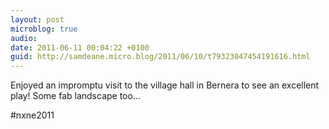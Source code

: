 ```yaml
---
layout: post
microblog: true
audio: 
date: 2011-06-11 00:04:22 +0100
guid: http://samdeane.micro.blog/2011/06/10/t79323047454191616.html
---
```

Enjoyed an impromptu visit to the village hall in Bernera to see an excellent play! Some fab landscape too...

#nxne2011
